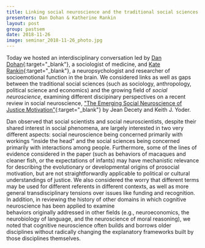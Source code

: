 ```yaml
---
title: Linking social neuroscience and the traditional social sciences
presenters: Dan Dohan & Katherine Rankin
layout: post
group: pastsem
date: 2018-11-26
image: seminar_2018-11-26_photo.jpg
---
```


Today we hosted an interdisciplinary conversation led by [Dan Dohan](https://profiles.ucsf.edu/dan.dohan){:target="\_blank"}, 
a sociologist of medicine, and [Kate Rankin](https://memory.ucsf.edu/people/katherine-rankin-phd){:target="\_blank"}, 
a neuropsychologist and researcher of socioemotional function in the brain. We considered links as well as gaps between 
the traditional social sciences (such as sociology, anthropology, political science and economics) and the growing 
field of *social neuroscience*, examining different discipinary perspectives on a recent review in social neuroscience, 
["The Emerging Social Neuroscience of Justice Motivation"](https://www.ncbi.nlm.nih.gov/pubmed/27865787){:target="\_blank"} 
by Jean Decety and Keith J. Yoder. 


Dan observed that social scientists and social neuroscientists, despite their shared interest in social phenomena, are largely 
interested in two very different aspects: social neuroscience being concerned primarily with workings “inside the head" and 
the social sciences being concerned primarily with interactions among people.  Furthermore, some of the lines of 
evidence considered in the paper (such as behaviors of macaques and cleaner fish, or the expectations of infants) may have 
mechanistic relevance for describing the evolutionary or developmental origins of prosocial motivation, but are not 
straightforwardly applicable to political or cultural understandings of justice. We also considered the worry that different 
terms may be used for different referents in different contexts, as well as more general transdisciplinary tensions over 
issues like funding and recognition. In addition, in reviewing the history of other domains in which cognitive neuroscience has been applied to examine  
behaviors originally addressed in other fields (e.g., neuroeconomics, the neurobiology of language, and the neuroscience of 
moral reasoning), we noted that cognitive neuroscience often builds and borrows older disciplines without radically changing 
the explanatory frameworks built by those disciplines themselves. 
